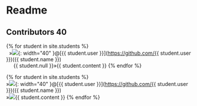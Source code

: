 # Readme 
## Contributors 40

{% for student in site.students %} <br />
  &nbsp;&nbsp;&#187;<img src="{{ student.image }}">{: width="40" }@[{{ student.user }}](https://github.com/{{ student.user }})({{ student.name }}) <br /> 
  &nbsp;&nbsp;&nbsp;&nbsp;&nbsp;{{ student.null }}&#187;{{ student.content }}
{% endfor %}

{% for student in site.students %} <br />
&#187;<img src="{{ student.image }}">{: width="40" }@[{{ student.user }}](https://github.com/{{ student.user }})({{ student.name }}) <br /> 
&#187;<img src="{{ null.image }}">{{ student.content }}
{% endfor %}
